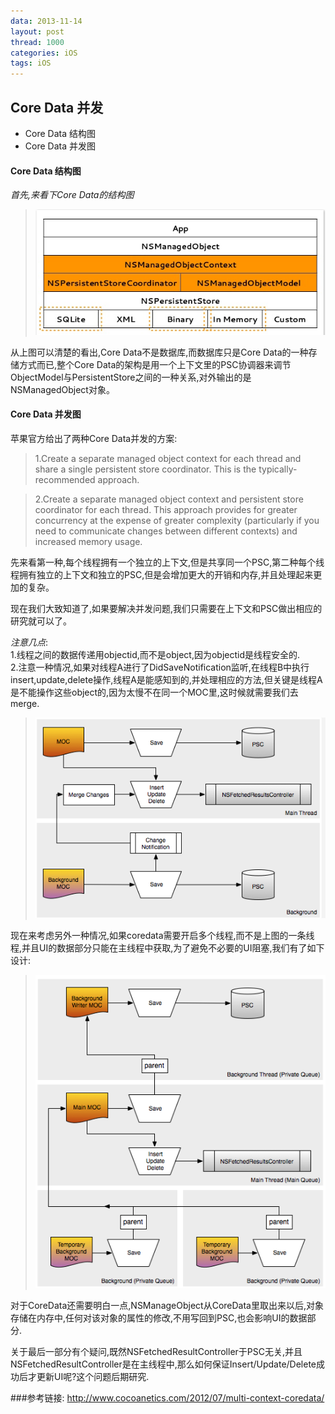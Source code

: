```yaml
---
data: 2013-11-14
layout: post
thread: 1000
categories: iOS
tags: iOS
---
```


## Core Data 并发 ##
* Core Data 结构图 
* Core Data 并发图

#### Core Data 结构图 
_首先,来看下Core Data的结构图_  

><img Src="../album/ios开发/coredata并发/CoreData结构.png"/>  

从上图可以清楚的看出,Core Data不是数据库,而数据库只是Core Data的一种存储方式而已,整个Core Data的架构是用一个上下文里的PSC协调器来调节ObjectModel与PersistentStore之间的一种关系,对外输出的是NSManagedObject对象。 
 
#### Core Data 并发图

苹果官方给出了两种Core Data并发的方案:
> 1.Create a separate managed object context for each thread and share a single persistent store coordinator.
This is the typically-recommended approach.

> 2.Create a separate managed object context and persistent store coordinator for each thread.
This approach provides for greater concurrency at the expense of greater complexity (particularly if you need to communicate changes between different contexts) and increased memory usage.  

先来看第一种,每个线程拥有一个独立的上下文,但是共享同一个PSC,第二种每个线程拥有独立的上下文和独立的PSC,但是会增加更大的开销和内存,并且处理起来更加的复杂。

现在我们大致知道了,如果要解决并发问题,我们只需要在上下文和PSC做出相应的研究就可以了。

_注意几点_:  
1.线程之间的数据传递用objectid,而不是object,因为objectid是线程安全的.    
2.注意一种情况,如果对线程A进行了DidSaveNotification监听,在线程B中执行insert,update,delete操作,线程A是能感知到的,并处理相应的方法,但关键是线程A是不能操作这些object的,因为太慢不在同一个MOC里,这时候就需要我们去merge.  

><img Src="../album/ios开发/coredata并发/coredata_2.png"/>  

现在来考虑另外一种情况,如果coredata需要开启多个线程,而不是上图的一条线程,并且UI的数据部分只能在主线程中获取,为了避免不必要的UI阻塞,我们有了如下设计:

><img Src="../album/ios开发/coredata并发/coredata_3.png"/> 
 
对于CoreData还需要明白一点,NSManageObject从CoreData里取出来以后,对象存储在内存中,任何对该对象的属性的修改,不用写回到PSC,也会影响UI的数据部分.

关于最后一部分有个疑问,既然NSFetchedResultController于PSC无关,并且NSFetchedResultController是在主线程中,那么如何保证Insert/Update/Delete成功后才更新UI呢?这个问题后期研究.

###参考链接:
http://www.cocoanetics.com/2012/07/multi-context-coredata/
